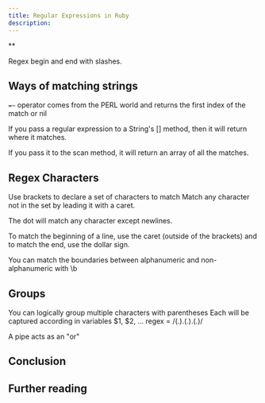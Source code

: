 ```yaml
---
title: Regular Expressions in Ruby
description:
---
```

**

Regex begin and end with slashes.


## Ways of matching strings

`=~` operator comes from the PERL world and returns the first index of the match or nil


If you pass a regular expression to a String's [] method, then it will return where it matches.


If you pass it to the scan method, it will return an array of all the matches.


## Regex Characters

Use brackets to declare a set of characters to match Match any character not in the set by leading it with a caret.


The dot will match any character except newlines.


To match the beginning of a line, use the caret (outside of the
brackets) and to match the end, use the dollar sign.


You can match the boundaries between alphanumeric
and non-alphanumeric with \b


## Groups

You can logically group multiple characters with parentheses
Each will be captured according in variables $1, $2, ...
regex = /(.).(.).(.)/


A pipe acts as an "or"

## Conclusion


## Further reading

